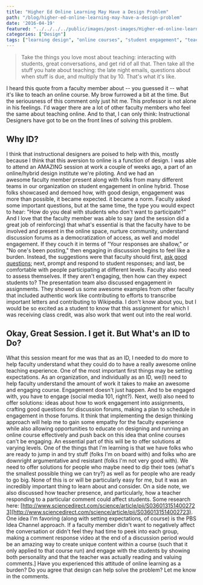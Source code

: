 ```yaml
---
title: "Higher Ed Online Learning May Have a Design Problem"
path: "/blog/higher-ed-online-learning-may-have-a-design-problem"
date: '2016-04-19'
featured: "../../../../public/images/post-images/Higher-ed-online-learning-may-have-a-design-problem.png"
categories: ["Design"]
tags: ["learning design", "online courses", "student engagement", "teaching experience"]
---
```


> Take the things you love most about teaching: interacting with students, great conversations, and get rid of all that. Then take all the stuff you hate about teaching: the late night emails, questions about when stuff is due, and multiply that by 10\. That's what it's like.

I heard this quote from a faculty member about -- you guessed it -- what it's like to teach an online course. My brow furrowed a bit at the time. But the seriousness of this comment only just hit me. This professor is not alone in his feelings. I'd wager there are a lot of other faculty members who feel the same about teaching online. And to that, I can only think: Instructional Designers have got to be on the front lines of solving this problem.

## Why ID?

I think that instructional designers are poised to help with this, mostly because I think that this aversion to online is a function of design. I was able to attend an AMAZING session at work a couple of weeks ago, a part of an online/hybrid design institute we're piloting. And we had an awesome faculty member present along with folks from many different teams in our organization on student engagement in online hybrid. Those folks showcased and demoed how, with good design, engagement was more than possible, it became expected. it became a norm. Faculty asked some important questions, but at the same time, the type you would expect to hear: "How do you deal with students who don't want to participate?" And I love that the faculty member was able to say (and the session did a great job of reinforcing) that what's essential is that the faculty have to be involved and present in the online space, nurture community, understand discussion forums as a democratization of access, as well and model engagement. If they couch it in terms of "Your responses are shallow," or "No one's been posting," then engaging in discussion begins to feel like a burden. Instead, the suggestions were that faculty should first, [ask good questions](http://www.knanthony.com/blog/discussion-forums-in-the-online-space/); next, prompt and respond to student responses; and last, be comfortable with people participating at different levels. Faculty also need to assess themselves. If they aren't engaging, then how can they expect students to? The presentation team also discussed engagement in assignments. They showed us some awesome examples from other faculty that included authentic work like contributing to efforts to transcribe important letters and contributing to Wikipedia. I don't know about you, but I would be so excited as a student to know that this assignment for which I was receiving class credit, was also work that went out into the real world.

## Okay, Great Session. I get it. But What's an ID to Do?

What this session meant for me was that as an ID, I needed to do more to help faculty understand what they could do to have a really awesome online teaching experience. One of the most important first things may be setting expectations. As an organization, and individually as an ID, we(I) need to help faculty understand the amount of work it takes to make an awesome and engaging course. Engagement doesn't just happen. And to be engaged with, you have to engage (social media 101, right?). Next, we(I) also need to offer solutions: ideas about how to work engagement into assignments, crafting good questions for discussion forums, making a plan to schedule in engagement in those forums. It think that implementing the design thinking approach will help me to gain some empathy for the faculty experience while also allowing opportunities to educate on designing and running an online course effectively and push back on this idea that online courses can't be engaging. An essential part of this will be to offer solutions at varying levels. One of the things that I'm learning is that we have folks who are ready to jump in and try stuff (folks I'm on board with) and folks who are downright argumentative and resistant (folks I'm not very good with). We need to offer solutions for people who maybe need to dip their toes (what's the smallest possible thing we can try?) as well as for people who are ready to go big. None of this is or will be particularly easy for me, but it was an incredibly important thing to learn about and consider. On a side note, we also discussed how teacher presence, and particularly, how a teacher responding to a particular comment could affect students. Some research here: [http://www.sciencedirect.com/science/article/pii/S0360131514002723](http://www.sciencedirect.com/science/article/pii/S0360131514002723). One idea I'm favoring (along with setting expectations, of course) is the PBS Idea Channel approach. If a faculty member didn't want to negatively affect the conversation or didn't feel they had time to peek into each group, making a comment response video at the end of a discussion period would be an amazing way to create unique content within a course (such that it only applied to that course run) and engage with the students by showing both personality and that the teacher was actually reading and valuing comments.] Have you experienced this attitude of online learning as a burden? Do you agree that design can help solve the problem? Let me know in the comments.
